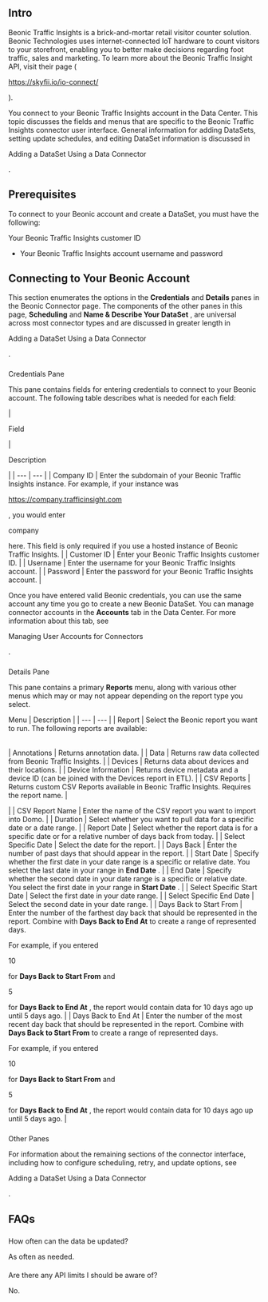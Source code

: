 

Intro
-------

Beonic Traffic Insights is a brick-and-mortar retail visitor counter solution. Beonic Technologies uses internet-connected IoT hardware to count visitors to your storefront, enabling you to better make decisions regarding foot traffic, sales and marketing. To learn more about the Beonic Traffic Insight API, visit their page (

https://skyfii.io/io-connect/

).


 You connect to your Beonic Traffic Insights account in the Data Center. This topic discusses the fields and menus that are specific to the Beonic Traffic Insights connector user interface. General information for adding DataSets, setting update schedules, and editing DataSet information is discussed in

Adding a DataSet Using a Data Connector

.


 Prerequisites
---------------

To connect to your Beonic account and create a DataSet, you must have the following:

 Your Beonic Traffic Insights customer ID
* Your Beonic Traffic Insights account username and password

Connecting to Your Beonic Account
-----------------------------------


 This section enumerates the options in the
 **Credentials**
 and
 **Details**
 panes in the Beonic Connector page. The components of the other panes in this page,
 **Scheduling**
 and
 **Name & Describe Your DataSet**
 , are universal across most connector types and are discussed in greater length in

Adding a DataSet Using a Data Connector

.


###

Credentials Pane


 This pane contains fields for entering credentials to connect to your Beonic account. The following table describes what is needed for each field:


|

Field

|

Description

|
| --- | --- |
|
 Company ID
  |
 Enter the subdomain of your Beonic Traffic Insights instance. For example, if your instance was


 https://company.trafficinsight.com


 , you would enter

company

here. This field is only required if you use a hosted instance of Beonic Traffic Insights.
  |
|
 Customer ID
  |
 Enter your Beonic Traffic Insights customer ID.
  |
|
 Username
  |
 Enter the username for your Beonic Traffic Insights account.
  |
|
 Password
  |
 Enter the password for your Beonic Traffic Insights account.
  |


 Once you have entered valid Beonic credentials, you can use the same account any time you go to create a new Beonic DataSet. You can manage connector accounts in the
 **Accounts**
 tab in the Data Center. For more information about this tab, see

Managing User Accounts for Connectors

.


###
 Details Pane

This pane contains a primary
 **Reports**
 menu, along with various other menus which may or may not appear depending on the report type you select.


 Menu
  |
 Description
  |
| --- | --- |
|
 Report
  |
 Select the Beonic report you want to run. The following reports are available:


|  |  |
| --- | --- |
|
 Annotations
  |
 Returns annotation data.
  |
|
 Data
  |
 Returns raw data collected from Beonic Traffic Insights.
  |
|
 Devices
  |
 Returns data about devices and their locations.
  |
|
 Device Information
  |
 Returns device metadata and a device ID (can be joined with the Devices report in ETL).
  |
|
 CSV Reports
  |
 Returns custom CSV Reports available in Beonic Traffic Insights. Requires the report name.
  |

|
|
 CSV Report Name
  |
 Enter the name of the CSV report you want to import into Domo.
  |
|
 Duration
  |
 Select whether you want to pull data for a specific date or a date range.
  |
|
 Report Date
  |
 Select whether the report data is for a specific date or for a relative number of days back from today.
  |
|
 Select Specific Date
  |
 Select the date for the report.
  |
|
 Days Back
  |
 Enter the number of past days that should appear in the report.
  |
|
 Start Date
  |
 Specify whether the first date in your date range is a specific or relative date. You select the last date in your range in
 **End Date**
 .
  |
|
 End Date
  |
 Specify whether the second date in your date range is a specific or relative date. You select the first date in your range in
 **Start Date**
 .
  |
|
 Select Specific Start Date
  |
 Select the first date in your date range.
  |
|
 Select Specific End Date
  |
 Select the second date in your date range.
  |
|
 Days Back to Start From
  |
 Enter the number of the farthest day back that should be represented in the report. Combine with
 **Days Back to End At**
 to create a range of represented days.


 For example, if you entered

10

for
 **Days Back to Start From**
 and

5

for
 **Days Back to End At**
 , the report would contain data for 10 days ago up until 5 days ago.
  |
|
 Days Back to End At
  |
 Enter the number of the most recent day back that should be represented in the report. Combine with
 **Days Back to Start From**
 to create a range of represented days.


 For example, if you entered

10

for
 **Days Back to Start From**
 and

5

for
 **Days Back to End At**
 , the report would contain data for 10 days ago up until 5 days ago.
  |


###
 Other Panes

For information about the remaining sections of the connector interface, including how to configure scheduling, retry, and update options, see

Adding a DataSet Using a Data Connector

.


 FAQs
------


#####
 How often can the data be updated?

As often as needed.

####
 Are there any API limits I should be aware of?

No.

